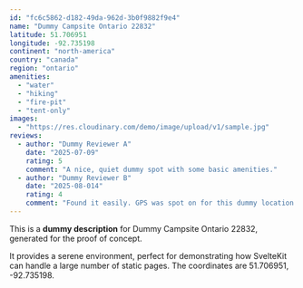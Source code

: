```yaml
---
id: "fc6c5862-d182-49da-962d-3b0f9882f9e4"
name: "Dummy Campsite Ontario 22832"
latitude: 51.706951
longitude: -92.735198
continent: "north-america"
country: "canada"
region: "ontario"
amenities:
  - "water"
  - "hiking"
  - "fire-pit"
  - "tent-only"
images:
  - "https://res.cloudinary.com/demo/image/upload/v1/sample.jpg"
reviews:
  - author: "Dummy Reviewer A"
    date: "2025-07-09"
    rating: 5
    comment: "A nice, quiet dummy spot with some basic amenities."
  - author: "Dummy Reviewer B"
    date: "2025-08-014"
    rating: 4
    comment: "Found it easily. GPS was spot on for this dummy location."
---
```


This is a **dummy description** for Dummy Campsite Ontario 22832, generated for the proof of concept.

It provides a serene environment, perfect for demonstrating how SvelteKit can handle a large number of static pages. The coordinates are 51.706951, -92.735198.
